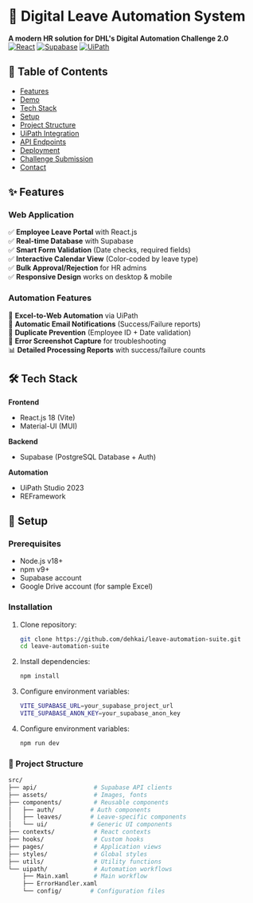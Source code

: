 # 🌟 Digital Leave Automation System

**A modern HR solution for DHL's Digital Automation Challenge 2.0**  
[![React](https://img.shields.io/badge/React-18.2-%2361DAFB)](https://reactjs.org/)
[![Supabase](https://img.shields.io/badge/Supabase-2.38-%233ECF8E)](https://supabase.com/)
[![UiPath](https://img.shields.io/badge/UiPath-2023-%23FF5C0D)](https://www.uipath.com/)



## 📌 Table of Contents
- [Features](#-features)
- [Demo](#-demo)
- [Tech Stack](#-tech-stack)
- [Setup](#-setup)
- [Project Structure](#-project-structure)
- [UiPath Integration](#-uipath-integration)
- [API Endpoints](#-api-endpoints)
- [Deployment](#-deployment)
- [Challenge Submission](#-challenge-submission)
- [Contact](#-contact)

## ✨ Features

### Web Application
✅ **Employee Leave Portal** with React.js  
✅ **Real-time Database** with Supabase  
✅ **Smart Form Validation** (Date checks, required fields)  
✅ **Interactive Calendar View** (Color-coded by leave type)  
✅ **Bulk Approval/Rejection** for HR admins  
✅ **Responsive Design** works on desktop & mobile  

### Automation Features
🤖 **Excel-to-Web Automation** via UiPath  
📧 **Automatic Email Notifications** (Success/Failure reports)  
🔄 **Duplicate Prevention** (Employee ID + Date validation)  
📸 **Error Screenshot Capture** for troubleshooting  
📊 **Detailed Processing Reports** with success/failure counts  

## 🛠 Tech Stack

**Frontend**  
- React.js 18 (Vite)
- Material-UI (MUI)

**Backend**  
- Supabase (PostgreSQL Database + Auth)

**Automation**  
- UiPath Studio 2023
- REFramework 

## 🚀 Setup

### Prerequisites
- Node.js v18+
- npm v9+
- Supabase account
- Google Drive account (for sample Excel)

### Installation
1. Clone repository:
   ```bash
   git clone https://github.com/dehkai/leave-automation-suite.git
   cd leave-automation-suite

2. Install dependencies:
   ```bash
   npm install

3. Configure environment variables:
   ```bash
   VITE_SUPABASE_URL=your_supabase_project_url
   VITE_SUPABASE_ANON_KEY=your_supabase_anon_key

4. Configure environment variables:
   ```bash
   npm run dev

### 📂 Project Structure
   ```bash
   src/
   ├── api/                # Supabase API clients
   ├── assets/             # Images, fonts
   ├── components/         # Reusable components
   │   ├── auth/          # Auth components
   │   ├── leaves/        # Leave-specific components
   │   └── ui/            # Generic UI components
   ├── contexts/           # React contexts
   ├── hooks/              # Custom hooks
   ├── pages/              # Application views
   ├── styles/             # Global styles
   ├── utils/              # Utility functions
   └── uipath/             # Automation workflows
       ├── Main.xaml       # Main workflow
       ├── ErrorHandler.xaml
       └── config/        # Configuration files
